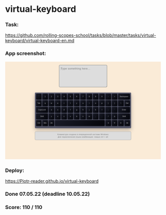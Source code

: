 # virtual-keyboard
### Task:

https://github.com/rolling-scopes-school/tasks/blob/master/tasks/virtual-keyboard/virtual-keyboard-en.md
### App screenshot:

![screenshot](./src/Screenshot_virtual_keyboard.png)
### Deploy:

https://Piotr-reader.github.io/virtual-keyboard

### Done 07.05.22 (deadline 10.05.22)
### Score: 110 / 110
